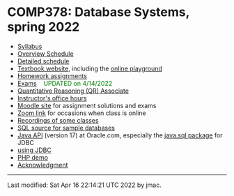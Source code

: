 # COMP378: Database Systems, spring 2022

* [Syllabus](syllabus.docx)
* [Overview Schedule](schedule.xlsx)  <!-- &nbsp;&nbsp;&nbsp;<font color="red">UPDATED on 2/4/2022</font> -->
* [Detailed schedule](resources)
* [Textbook website](https://www.pdbmbook.com/), including the [online
  playground](https://www.pdbmbook.com/playground)
* [Homework assignments](hw)
* [Exams](exams.md)  &nbsp;&nbsp;&nbsp;<font color="green">UPDATED on 4/14/2022</font>
* [Quantitative Reasoning (QR) Associate](qra.md)
* [Instructor's office hours](https://users.dickinson.edu/~jmac/office-hours.html)
* [Moodle site](https://lms.dickinson.edu/course/view.php?id=46929) for assignment solutions and exams
* [Zoom link](https://lms.dickinson.edu/mod/page/view.php?id=1063923)
  for occasions when class is online
* [Recordings of some classes](https://lms.dickinson.edu/mod/page/view.php?id=1063924)
* [SQL source for sample databases](sql/)
* [Java
  API](https://docs.oracle.com/en/java/javase/17/docs/api/index.html)
  (version 17) at Oracle.com, especially the [java.sql
  package](https://docs.oracle.com/en/java/javase/17/docs/api/java.sql/java/sql/package-summary.html)
  for JDBC
* [using JDBC](jdbc.md)
* [PHP demo](php)
* [Acknowledgment](acknowledgment.md)

----
Last modified: Sat Apr 16 22:14:21 UTC 2022 by jmac.
